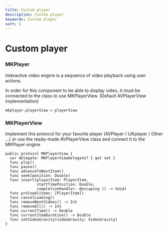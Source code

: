 ```yaml
---
title: Custom player
description: Custom player
keywords: Custom player
sort: 5
---
```


# Custom player

### MKPlayer

Interactive video engine is a sequence of video playback using user actions.

In order for this component to be able to display video, it must be connected to the class to use MKPlayerView. (Default AVPlayerView implementation)

```
mkplayer.playerView = playerView
```

### MKPlayerView
Implement this protocol for your favorite player (AVPlayer / IJKplayer / Other ...) or use the ready-made AVPlayerView class and connect it to the MKPlayer engine

```
public protocol MKPlayerView {
  var delegate: MKPlayerViewDelegate? { get set }
  func play()
  func pause()
  func advanceToNextItem()
  func seek(position: Double)
  func insert(playerItem: PlayerItem,
              startTimePosition: Double,
              completionHandler: @escaping () -> Void)
  func preload(items: [PlayerItem])
  func cancelLoading()
  func removeNextVideos() -> Int
  func removeAll() -> Int
  func currentTime() -> Double
  func currentItemDuration() -> Double
  func setVideoGravity(videoGravity: VideoGravity)
}
```